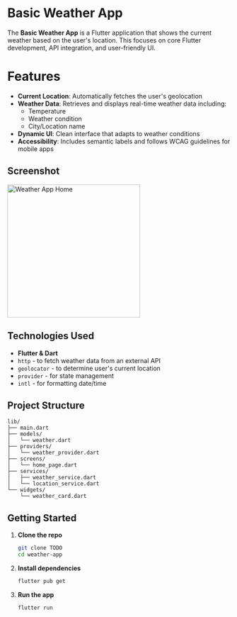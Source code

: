 # Basic Weather App

The **Basic Weather App** is a Flutter application that shows the current weather based on the user's location. This focuses on core Flutter development, API integration, and user-friendly UI.

# Features
- **Current Location**: Automatically fetches the user's geolocation
- **Weather Data**: Retrieves and displays real-time weather data including:
  - Temperature
  - Weather condition
  - City/Location name
- **Dynamic UI**: Clean interface that adapts to weather conditions
- **Accessibility**: Includes semantic labels and follows WCAG guidelines for mobile apps

## Screenshot

<img src="assets/screenshots/home-page.png" alt="Weather App Home" width="300"/>

## Technologies Used
- **Flutter & Dart**
- `http` - to fetch weather data from an external API
- `geolocator` - to determine user's current location
- `provider` - for state management
- `intl` - for formatting date/time

## Project Structure

```text
lib/
├── main.dart
├── models/
│   └── weather.dart
├── providers/
│   └── weather_provider.dart
├── screens/
│   └── home_page.dart
├── services/
│   ├── weather_service.dart
│   └── location_service.dart
└── widgets/
    └── weather_card.dart
```
## Getting Started
1. **Clone the repo**
   ```bash
   git clone TODO
   cd weather-app
2. **Install dependencies**
   ```bash
   flutter pub get
3. **Run the app**
   ```bash
   flutter run
